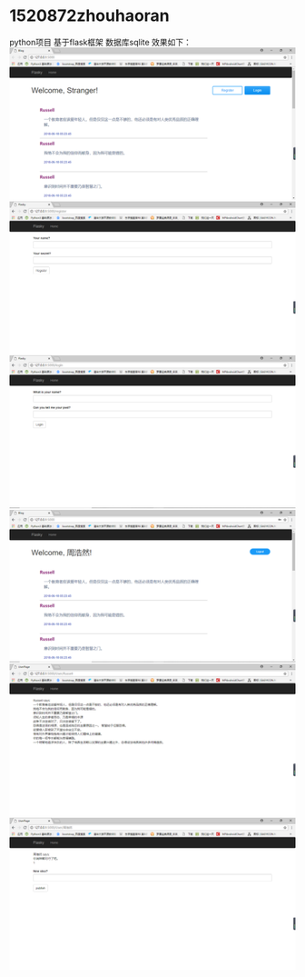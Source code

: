 # 1520872zhouhaoran
python项目 基于flask框架 数据库sqlite
效果如下：
![](/img/1.png)
![](/img/2.png)
![](/img/3.png)
![](/img/4.png)
![](/img/5.png)
![](/img/6.png)
